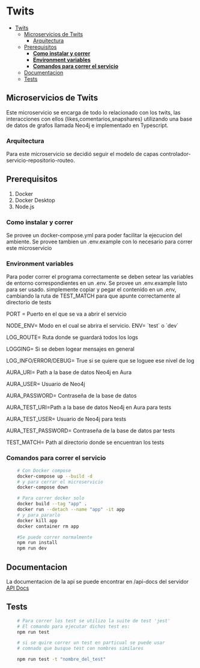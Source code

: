 # Twits


- [Twits](#twits)
  - [Microservicios de Twits](#microservicios-de-twits)
    - [Arquitectura](#arquitectura)
  - [Prerequisitos](#prerequisitos)
    - [**Como instalar y correr**](#como-instalar-y-correr)
    - [**Environment variables**](#environment-variables)
    - [**Comandos para correr el servicio**](#comandos-para-correr-el-servicio)
  - [Documentacion](#documentacion)
  - [Tests](#tests)

## Microservicios de Twits

Este microservicio se encarga de todo lo relacionado con los twits, las interacciones con ellos (likes,comentarios,snapshares) utilizando una base de datos de grafos llamada Neo4j e implementado en Typescript.

### Arquitectura
  Para este microservicio se decidió seguir el modelo de capas controlador-servicio-repositorio-routeo.

## Prerequisitos

1) Docker
2) Docker Desktop
3) Node.js

### **Como instalar y correr**

Se provee un docker-compose.yml para poder facilitar la ejecucion del ambiente.
Se provee tambien un .env.example con lo necesario para correr este microservicio

### **Environment variables**

  Para poder correr el programa correctamente se deben setear las variables de entorno correspondientes en un .env.
  Se provee un .env.example listo para ser usado. simplemente copiar y pegar el contenido en un .env, cambiando la ruta de TEST_MATCH para que apunte correctamente al directorio de tests

PORT = Puerto en el que se va a abrir el servicio

NODE_ENV= Modo en el cual se abrira el servicio. ENV= ´test´ o ´dev´

LOG_ROUTE= Ruta donde se guardará todos los logs

LOGGING= Si se deben logear mensajes en general 

LOG_INFO/ERROR/DEBUG= True si se quiere que se loguee ese nivel de log

AURA_URI= Path a la base de datos Neo4j en Aura

AURA_USER= Usuario de Neo4j

AURA_PASSWORD= Contraseña de la base de datos


AURA_TEST_URI=Path a la base de datos Neo4j en Aura para tests

AURA_TEST_USER= Usuario de Neo4j para tests

AURA_TEST_PASSWORD= Contraseña de la base de datos par tests


TEST_MATCH= Path al directorio donde se encuentran los tests

### **Comandos para correr el servicio**
```bash
    # Con Docker compose
    docker-compose up --build -d
    # y para cerrar el microservicio
    docker-compose down

    # Para correr docker solo
    docker build --tag "app" .
    docker run --detach --name "app" -it app
    # y para pararlo
    docker kill app
    docker container rm app

    #Se puede correr normalmente
    npm run install
    npm run dev
```

## Documentacion

La documentacion de la api se puede encontrar en /api-docs del servidor [API Docs](https://twitsnap-twits-api.onrender.com/api-docs)


## Tests

```bash
    # Para correr los test se utilizo la suite de test 'jest'
    # El comando para ejecutar dichos test es:
    npm run test

    # si se quire correr un test en particual se puede usar
    # comnado que busque test con nombres similares

    npm run test -t "nombre_del_test"

```
